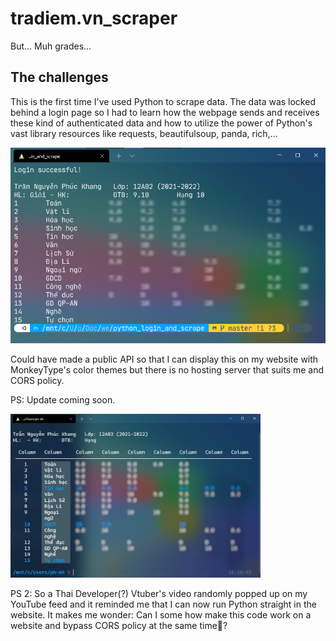 # tradiem.vn_scraper
But... Muh grades...

## The challenges
This is the first time I've used Python to scrape data. The data was locked behind a login page so I had to learn how the webpage sends and receives these kind of authenticated data and how to utilize the power of Python's vast library resources like requests, beautifulsoup, panda, rich,... 

![screenshot](assets/IMG_20220119_194023.png)

Could have made a public API so that I can display this on my website with MonkeyType's color themes but there is no hosting server that suits me and CORS policy.






PS: Update coming soon.

<img src="https://github.com/PhKhang/tradiem.vn_scraper/blob/e71916cf16a78c6bb8579c97a990bd013e8e1a17/assets/first_update-01.jpeg" width="400" >


PS 2: So a Thai Developer(?) Vtuber's video randomly popped up on my YouTube feed and it reminded me that I can now run Python straight in the website. It makes me wonder: Can I some how make this code work on a website and bypass CORS policy at the same time🤔?
